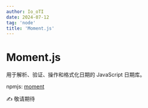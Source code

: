 ```yaml
---
author: Io_oTI
date: 2024-07-12
tag: 'node'
title: 'Moment.js'
---
```


# Moment.js

用于解析、验证、操作和格式化日期的 JavaScript 日期库。

npmjs: [moment](https://www.npmjs.com/package/moment)

✍ 敬请期待

